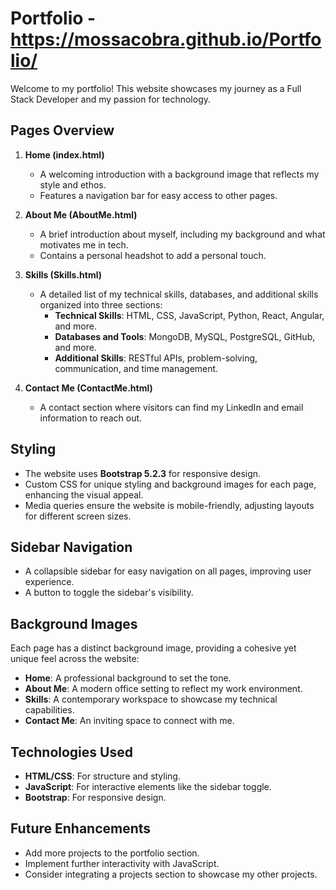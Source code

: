 # Portfolio - https://mossacobra.github.io/Portfolio/

Welcome to my portfolio! This website showcases my journey as a Full Stack Developer and my passion for technology.

## Pages Overview

1. **Home (index.html)**
   - A welcoming introduction with a background image that reflects my style and ethos.
   - Features a navigation bar for easy access to other pages.

2. **About Me (AboutMe.html)**
   - A brief introduction about myself, including my background and what motivates me in tech.
   - Contains a personal headshot to add a personal touch.

3. **Skills (Skills.html)**
   - A detailed list of my technical skills, databases, and additional skills organized into three sections:
     - **Technical Skills**: HTML, CSS, JavaScript, Python, React, Angular, and more.
     - **Databases and Tools**: MongoDB, MySQL, PostgreSQL, GitHub, and more.
     - **Additional Skills**: RESTful APIs, problem-solving, communication, and time management.

4. **Contact Me (ContactMe.html)**
   - A contact section where visitors can find my LinkedIn and email information to reach out.

## Styling

- The website uses **Bootstrap 5.2.3** for responsive design.
- Custom CSS for unique styling and background images for each page, enhancing the visual appeal.
- Media queries ensure the website is mobile-friendly, adjusting layouts for different screen sizes.

## Sidebar Navigation

- A collapsible sidebar for easy navigation on all pages, improving user experience.
- A button to toggle the sidebar's visibility.

## Background Images

Each page has a distinct background image, providing a cohesive yet unique feel across the website:
- **Home**: A professional background to set the tone.
- **About Me**: A modern office setting to reflect my work environment.
- **Skills**: A contemporary workspace to showcase my technical capabilities.
- **Contact Me**: An inviting space to connect with me.

## Technologies Used

- **HTML/CSS**: For structure and styling.
- **JavaScript**: For interactive elements like the sidebar toggle.
- **Bootstrap**: For responsive design.

## Future Enhancements

- Add more projects to the portfolio section.
- Implement further interactivity with JavaScript.
- Consider integrating a projects section to showcase my other projects.
